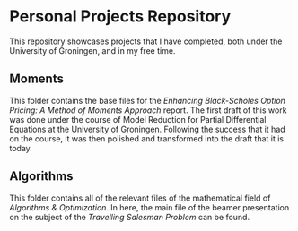 # Personal Projects Repository
This repository showcases projects that I have completed, both under the University of Groningen, and in my free time.

## Moments
This folder contains the base files for the *Enhancing Black-Scholes Option Pricing: A Method of Moments Approach* report. The first draft of this work was done under the course of Model Reduction for Partial Differential Equations at the University of Groningen. Following the success that it had on the course, it was then polished and transformed into the draft that it is today.

## Algorithms
This folder contains all of the relevant files of the mathematical field of *Algorithms & Optimization*. In here, the main file of the beamer presentation on the subject of the *Travelling Salesman Problem* can be found.
